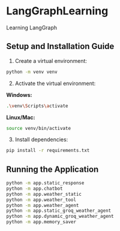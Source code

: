 # LangGraphLearning
Learning LangGraph

## Setup and Installation Guide

1. Create a virtual environment:
```bash
python -m venv venv
```

2. Activate the virtual environment:

**Windows:**
```bash
.\venv\Scripts\activate
```

**Linux/Mac:**
```bash
source venv/bin/activate
```

3. Install dependencies:
```bash
pip install -r requirements.txt
```

## Running the Application
```bash
python -m app.static_response
python -m app.chatbot
python -m app.weather_static
python -m app.weather_tool
python -m app.weather_agent
python -m app.static_groq_weather_agent
python -m app.dynamic_groq_weather_agent
python -m app.memory_saver
```